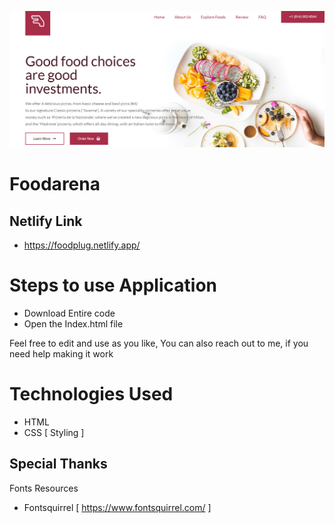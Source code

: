![Project Overview](ProjectOverview.png)

# Foodarena

## Netlify Link
- https://foodplug.netlify.app/

# Steps to use Application
- Download Entire code
- Open the Index.html file

Feel free to edit and use as you like, You can also reach out to me, if you need help making it work

# Technologies Used
- HTML
- CSS [ Styling ]

## Special Thanks

Fonts Resources
- Fontsquirrel [ https://www.fontsquirrel.com/ ]
